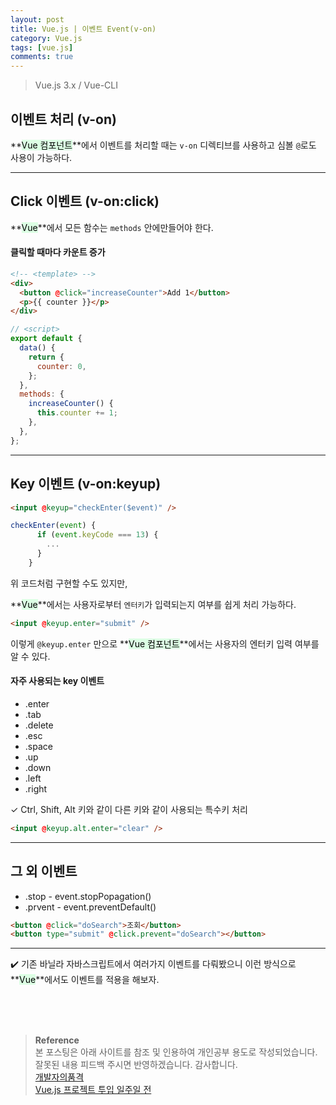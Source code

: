 ```yaml
---
layout: post
title: Vue.js | 이벤트 Event(v-on)
category: Vue.js
tags: [vue.js]
comments: true
---
```


> Vue.js 3.x / Vue-CLI

## 이벤트 처리 (v-on)

**<mark style='background-color: #dcffe4'>Vue 컴포넌트</mark>**에서 이벤트를 처리할 때는 `v-on` 디렉티브를 사용하고 심볼 `@`로도 사용이 가능하다.

---

## Click 이벤트 (v-on:click)

**<mark style='background-color: #dcffe4'>Vue</mark>**에서 모든 함수는 `methods` 안에만들어야 한다.

#### 클릭할 때마다 카운트 증가

```html
<!-- <template> -->
<div>
  <button @click="increaseCounter">Add 1</button>
  <p>{{ counter }}</p>
</div>
```

```javascript
// <script>
export default {
  data() {
    return {
      counter: 0,
    };
  },
  methods: {
    increaseCounter() {
      this.counter += 1;
    },
  },
};
```

---

## Key 이벤트 (v-on:keyup)

```html
<input @keyup="checkEnter($event)" />
```

```javascript
checkEnter(event) {
      if (event.keyCode === 13) {
        ...
      }
    }
```

위 코드처럼 구현할 수도 있지만,

**<mark style='background-color: #dcffe4'>Vue</mark>**에서는 사용자로부터 `엔터키`가 입력되는지 여부를 쉽게 처리 가능하다.

```html
<input @keyup.enter="submit" />
```

이렇게 `@keyup.enter` 만으로 **<mark style='background-color: #dcffe4'>Vue 컴포넌트</mark>**에서는 사용자의 엔터키 입력 여부를 알 수 있다.

#### 자주 사용되는 key 이벤트

- .enter
- .tab
- .delete
- .esc
- .space
- .up
- .down
- .left
- .right

✓ Ctrl, Shift, Alt 키와 같이 다른 키와 같이 사용되는 특수키 처리

```html
<input @keyup.alt.enter="clear" />
```

---

## 그 외 이벤트

- .stop - event.stopPopagation()
- .prvent - event.preventDefault()

```html
<button @click="doSearch">조회</button>
<button type="submit" @click.prevent="doSearch"></button>
```

---

✔️ 기존 바닐라 자바스크립트에서 여러가지 이벤트를 다뤄봤으니 이런 방식으로 **<mark style='background-color: #dcffe4'>Vue</mark>**에서도 이벤트를 적용을 해보자.

<br>
<br>
<br>

> **Reference**  
> 본 포스팅은 아래 사이트를 참조 및 인용하여 개인공부 용도로 작성되었습니다.  
> 잘못된 내용 피드백 주시면 반영하겠습니다. 감사합니다.  
> [개발자의품격](https://www.youtube.com/c/개발자의품격)  
> [Vue.js 프로젝트 투입 일주일 전](http://www.yes24.com/Product/Goods/101926719)
